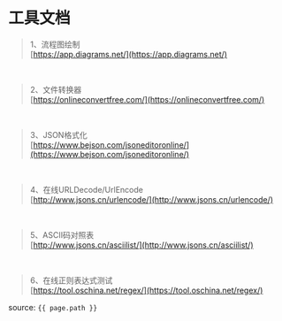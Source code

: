 # 工具文档

> 1、流程图绘制<br>
> [https://app.diagrams.net/](https://app.diagrams.net/)

<br>

> 2、文件转换器<br>
> [https://onlineconvertfree.com/](https://onlineconvertfree.com/)

<br>

> 3、JSON格式化<br>
> [https://www.bejson.com/jsoneditoronline/](https://www.bejson.com/jsoneditoronline/)

<br>

> 4、在线URLDecode/UrlEncode<br>
> [http://www.jsons.cn/urlencode/](http://www.jsons.cn/urlencode/)

<br>

> 5、ASCII码对照表<br>
>[http://www.jsons.cn/asciilist/](http://www.jsons.cn/asciilist/)

<br>

> 6、在线正则表达式测试<br>
>[https://tool.oschina.net/regex/](https://tool.oschina.net/regex/)



source: `{{ page.path }}`
